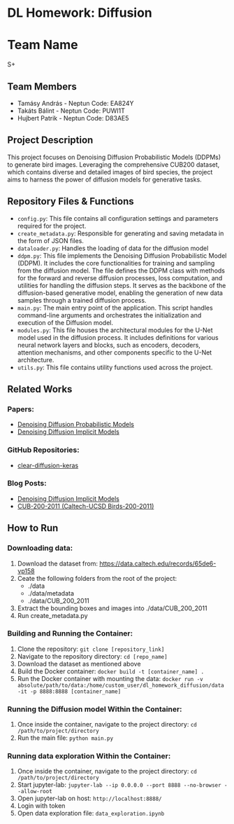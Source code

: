 # DL Homework: Diffusion

# Team Name
S+

## Team Members
- Tamásy András - Neptun Code: EA824Y
- Takáts Bálint - Neptun Code: PUWI1T
- Hujbert Patrik - Neptun Code: D83AE5

## Project Description
This project focuses on Denoising Diffusion Probabilistic Models (DDPMs) to generate bird images. Leveraging the comprehensive CUB200 dataset, which contains diverse and detailed images of bird species, the project aims to harness the power of diffusion models for generative tasks.

## Repository Files & Functions
- `config.py`: This file contains all configuration settings and parameters required for the project.
- `create_metadata.py`:  Responsible for generating and saving metadata in the form of JSON files. 
- `dataloader.py`: Handles the loading of data for the diffusion model
- `ddpm.py`: This file implements the Denoising Diffusion Probabilistic Model (DDPM). It includes the core functionalities for training and sampling from the diffusion model. The file defines the DDPM class with methods for the forward and reverse diffusion processes, loss computation, and utilities for handling the diffusion steps. It serves as the backbone of the diffusion-based generative model, enabling the generation of new data samples through a trained diffusion process.
- `main.py`: The main entry point of the application. This script handles command-line arguments and orchestrates the initialization and execution of the Diffusion model.
- `modules.py`: This file houses the architectural modules for the U-Net model used in the diffusion process. It includes definitions for various neural network layers and blocks, such as encoders, decoders, attention mechanisms, and other components specific to the U-Net architecture.
- `utils.py`: This file contains utility functions used across the project.

## Related Works
### Papers:
- [Denoising Diffusion Probabilistic Models](https://arxiv.org/abs/2006.11239)
- [Denoising Diffusion Implicit Models](https://arxiv.org/abs/2010.02502)

### GitHub Repositories:
- [clear-diffusion-keras](https://github.com/beresandras/clear-diffusion-keras)


### Blog Posts:
- [Denoising Diffusion Implicit Models](https://keras.io/examples/generative/ddim/)
- [CUB-200-2011 (Caltech-UCSD Birds-200-2011)](https://paperswithcode.com/dataset/cub-200-2011)

## How to Run

### Downloading data:
1. Download the dataset from: https://data.caltech.edu/records/65de6-vp158
2. Ceate the following folders from the root of the project:
    - ./data
    - ./data/metadata
    - ./data/CUB_200_2011
3. Extract the bounding boxes and images into ./data/CUB_200_2011
4. Run create_metadata.py

### Building and Running the Container:
1. Clone the repository: `git clone [repository_link]`
2. Navigate to the repository directory: `cd [repo_name]`
3. Download the dataset as mentioned above
4. Build the Docker container: `docker build -t [container_name] .`
5. Run the Docker container with mounting the data: `docker run -v absolute/path/to/data:/home/custom_user/dl_homework_diffusion/data -it -p 8888:8888 [container_name]`

### Running the Diffusion model Within the Container:
1. Once inside the container, navigate to the project directory: `cd /path/to/project/directory`
2. Run the main file: `python main.py`

### Running data exploration Within the Container:
1. Once inside the container, navigate to the project directory: `cd /path/to/project/directory`
2. Start jupyter-lab: `jupyter-lab --ip 0.0.0.0 --port 8888 --no-browser --allow-root`
3. Open jupyter-lab on host: `http://localhost:8888/`
4. Login with token
5. Open data exploration file: `data_exploration.ipynb`




